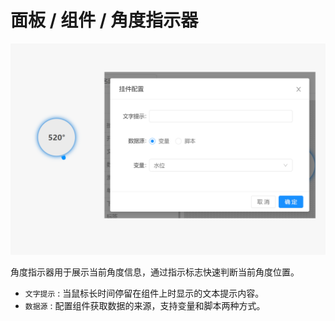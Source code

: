 # 面板 / 组件 / 角度指示器

![Bittly 面板组件 角度指示器预览与配置](res/2022071208255401.png)

角度指示器用于展示当前角度信息，通过指示标志快速判断当前角度位置。

- `文字提示` : 当鼠标长时间停留在组件上时显示的文本提示内容。
- `数据源` : 配置组件获取数据的来源，支持变量和脚本两种方式。